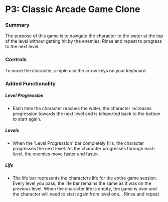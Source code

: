 # P3:  Classic Arcade Game Clone

### Summary

The purpose of this game is to navigate the character to the water at the top of the level without getting hit by the enemies. Rinse and repeat to progress to the next level.


### Controls
To move the character, simple use the arrow keys on your keyboard.


### Added Functionality

##### Level Progression
* Each time the character reaches the water, the character increases progression towards the next level and is teleported back to the bottom to start again.

##### Levels
* When the 'Level Progression' bar completely fills, the character progresses the next level. As the character progresses through each level, the enemies move faster and faster.

##### Life
* The life bar represents the characters life for the entire game session. Every level you pass, the life bar remains the same as it was on the previous level. When the character life is empty, the game is over and the character will need to start again from level one... Rinse and repeat
